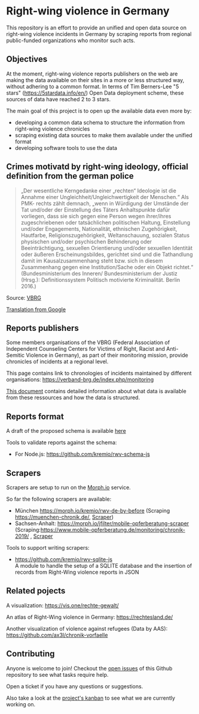 # Right-wing violence in Germany
This repository is an effort to provide an unified and open data source on right-wing violence incidents in Germany by scraping reports from regional public-funded organizations who monitor such acts.

## Objectives
At the moment, right-wing violence reports publishers on the web are making the data available on their sites in a more or less structured way, without adhering to a common format.
In terms of Tim Berners-Lee "5 stars" (https://5stardata.info/en/) Open Data deployment scheme, these sources of data have reached 2 to 3 stars.

The main goal of this project is to open up the available data even more by:
 - developing a common data schema to structure the information from right-wing violence chronicles
 - scraping existing data sources to make them available under the unified format
 - developing software tools to use the data

## Crimes motivatd by right-wing ideology, official definition from the german police
>„Der wesentliche Kerngedanke einer „rechten“ Ideologie ist die Annahme einer Ungleichheit/Ungleichwertigkeit der Menschen.“ Als PMK- rechts zählt demnach, „wenn in Würdigung der Umstände der Tat und/oder der Einstellung des Täters Anhaltspunkte dafür vorliegen, dass sie sich gegen eine Person wegen ihrer/ihres zugeschriebenen oder tatsächlichen politischen Haltung, Einstellung und/oder Engagements, Nationalität, ethnischen Zugehörigkeit, Hautfarbe, Religionszugehörigkeit, Weltanschauung, sozialen Status physischen und/oder psychischen Behinderung oder Beeinträchtigung, sexuellen Orientierung und/oder sexuellen Identität oder äußeren Erscheinungsbildes, gerichtet sind und die Tathandlung damit im Kausalzusammenhang steht bzw. sich in diesem Zusammenhang gegen eine Institution/Sache oder ein Objekt richtet.“ (Bundesministerium des Inneren/ Bundesministerium der Justiz (Hrsg.): Definitionssystem Politisch motivierte Kriminalität. Berlin 2016.)

Source: [VBRG](https://verband-brg.de/index.php/monitoring)

[Translation from Google](https://tinyurl.com/ycfnm883)

## Reports publishers
Some members organisations of the VBRG (Federal Association of Independent Counseling Centers for Victims of Right, Racist and Anti-Semitic Violence in Germany), as part of their monitoring mission, provide chronicles of incidents at a regional level.

This page contains link to chronologies of incidents maintained by different organisations: https://verband-brg.de/index.php/monitoring

[This document](/docs/Topology.md) contains detailed information about what data is available from these ressources and how the data is structured.

## Reports format
A draft of the proposed schema is available [here](/docs/ReportFormat.md)

Tools to validate reports against the schema:
- For Node.js: https://github.com/kremio/rwv-schema-js

## Scrapers
Scrapers are setup to run on the [Morph.io](https://morph.io/) service.

So far the following scrapers are available:
- München https://morph.io/kremio/rwv-de-by-before  (Scraping https://muenchen-chronik.de/, [Scraper](https://github.com/kremio/rwv-de-by-before))
- Sachsen-Anhalt: https://morph.io/jfilter/mobile-opferberatung-scraper (Scraping:https://www.mobile-opferberatung.de/monitoring/chronik-2019/ , [Scraper](https://github.com/jfilter/mobile-opferberatung-scraper)

Tools to support writing scrapers:
- https://github.com/kremio/rwv-sqlite-js  
A module to handle the setup of a SQLITE database and the insertion of records from Right-Wing violence reports in JSON 

## Related pojects
A visualization: https://vis.one/rechte-gewalt/

An atlas of Right-Wing violence in Germany: https://rechtesland.de/

Another visualization of violence against refugees (Data by AAS): https://github.com/ax3l/chronik-vorfaelle

## Contributing

Anyone is welcome to join! Checkout the [open issues](https://github.com/codeforberlin/right-wing-violence-de/issues) of this Github repository to see what tasks require help.

Open a ticket if you have any questions or suggestions.

Also take a look at the [project's kanban](https://github.com/codeforberlin/right-wing-violence-de/projects/1) to see what we are currently working on.
